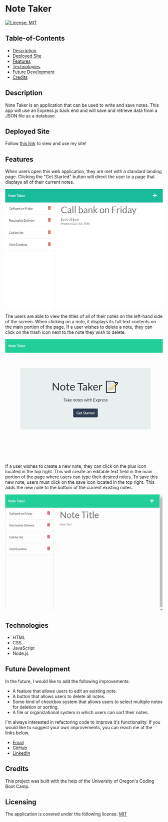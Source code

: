 # Note Taker

[![License: MIT](https://img.shields.io/badge/License-MIT-yellow.svg)](https://opensource.org/licenses/MIT)

## Table-of-Contents

- [Description](#description)
- [Deployed Site](#deployed-site)
- [Features](#features)
- [Technologies](#technologies)
- [Future Development](#future-development)
- [Credits](#credits)

## Description

Note Taker is an application that can be used to write and save notes. This app will use an Express.js back end and will save and retrieve data from a JSON file as a database.

## Deployed Site

Follow [this link](https://calm-sierra-01741.herokuapp.com/) to view and use my site!

## Features

When users open this web application, they are met with a standard landing page. Clicking the "Get Started" button will direct the user to a page that displays all of their current notes.

<p align="center">
<img alt="An image displaying the homepage of Note Taker. It features a paper and pencil emoji, the title of the application, and a button labeled 'get started'." src="./assets/note-taker-homepage.jpg"/>
</p>

The users are able to view the titles of all of their notes on the left-hand side of the screen. When clicking on a note, it displays its full text contents on the main portion of the page. If a user wishes to delete a note, they can click on the trash icon next to the note they wish to delete.

<p align="center">
<img alt="A gif demonstrating the user navigating through each of their existing notes. The gif also shows a user deleting a note by clicking on the trash icon next to the note they wish to delete." src="./assets/note-taker-demo1.gif"/>
</p>

If a user wishes to create a new note, they can click on the plus icon located in the top right. This will create an editable text field in the main portion of the page where users can type their desired notes. To save this new note, users must click on the save icon located in the top right. This adds the new note to the bottom of the current existing notes.

<p align="center">
<img alt="A gif demonstrating a user adding a new note by clicking the plus icon in the top right of the application. To save the note, the user clicks the save icon also located in the top right. " src="./assets/note-taker-demo2.gif"/>
</p>

## Technologies

- HTML
- CSS
- JavaScript
- Node.js

## Future Development

In the future, I would like to add the following improvements:

- A feature that allows users to edit an existing note.
- A button that allows users to delete all notes.
- Some kind of checkbox system that allows users to select multiple notes for deletion or sorting.
- A file or organizational system in which users can sort their notes.

I'm always interested in refactoring code to improve it's functionality. If you would like to suggest your own improvements, you can reach me at the links below.

- <a href="mailto:ashleylynnsmith.dev@gmail.com">Email</a>
- <a href="https://github.com/ashlynn4567">GitHub</a>
- <a href="https://www.linkedin.com/in/ashley-lynn-smith/">LinkedIn</a>

## Credits

This project was built with the help of the University of Oregon's Coding Boot Camp.

## Licensing

The application is covered under the following license: [MIT](https://opensource.org/licenses/MIT)
